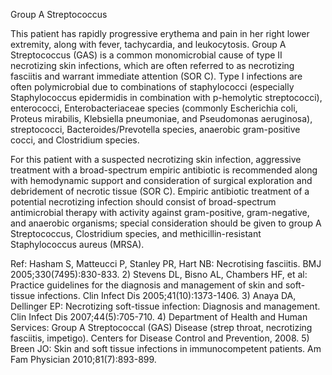 Group A Streptococcus

This patient has rapidly progressive erythema and pain in her right lower extremity, along with fever, tachycardia, and leukocytosis. Group A Streptococcus (GAS) is a common monomicrobial cause of type II necrotizing skin infections, which are often referred to as necrotizing fasciitis and warrant immediate attention (SOR C). Type I infections are often polymicrobial due to combinations of staphylococci (especially Staphylococcus epidermidis in combination with p-hemolytic streptococci), enterococci, Enterobacteriaceae species (commonly Escherichia coli, Proteus mirabilis, Klebsiella pneumoniae, and Pseudomonas aeruginosa), streptococci, Bacteroides/Prevotella species, anaerobic gram-positive cocci, and Clostridium species.

For this patient with a suspected necrotizing skin infection, aggressive treatment with a broad-spectrum empiric antibiotic is recommended along with hemodynamic support and consideration of surgical exploration and debridement of necrotic tissue (SOR C). Empiric antibiotic treatment of a potential necrotizing infection should consist of broad-spectrum antimicrobial therapy with activity against gram-positive, gram-negative, and anaerobic organisms; special consideration should be given to group A Streptococcus, Clostridium species, and methicillin-resistant Staphylococcus aureus (MRSA).

Ref: Hasham S, Matteucci P, Stanley PR, Hart NB: Necrotising fasciitis. BMJ 2005;330(7495):830-833. 2) Stevens DL, Bisno AL, Chambers HF, et al: Practice guidelines for the diagnosis and management of skin and soft-tissue infections. Clin Infect Dis 2005;41(10):1373-1406. 3) Anaya DA, Dellinger EP: Necrotizing soft-tissue infection: Diagnosis and management. Clin Infect Dis 2007;44(5):705-710. 4) Department of Health and Human Services: Group A Streptococcal (GAS) Disease (strep throat, necrotizing fasciitis, impetigo). Centers for Disease Control and Prevention, 2008.  5) Breen JO: Skin and soft tissue infections in immunocompetent patients. Am Fam Physician 2010;81(7):893-899.